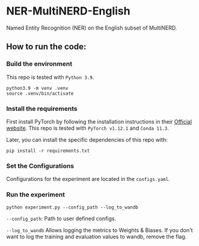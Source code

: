 # NER-MultiNERD-English
Named Entity Recognition (NER) on the English subset of MultiNERD.

## How to run the code:
### Build the environment
This repo is tested with `Python 3.9`.
```
python3.9 -m venv .venv
source .venv/bin/activate
```

### Install the requirements
First install PyTorch by following the installation instructions in their
[Official website](https://pytorch.org/get-started/locally/). This repo is tested with 
`PyTorch v1.12.1` and `Conda 11.3`.

Later, you can install the specific dependencies of this repo with:
```
pip install -r requirements.txt
```

### Set the Configurations
Configurations for the experiment are located in the `configs.yaml`.

### Run the experiment
```
python experiment.py --config_path --log_to_wandb
```
`--config_path`: Path to user defined configs.

`--log_to_wandb` Allows logging the metrics to Weights & Biases. If you don't want to log the training
and evaluation values to wandb, remove the flag.
